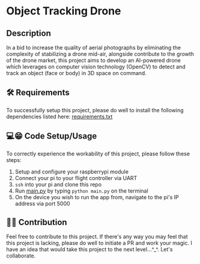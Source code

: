 # Object Tracking Drone 
## Description
In a bid to increase the quality of aerial photographs by eliminating the complexity of stabilizing a drone mid-air, alongside contribute to the growth of the drone market, this project aims to develop an AI-powered drone which leverages on computer vision technology (OpenCV) to detect and track an object (face or body) in 3D space on command.

## 🛠 Requirements
To successfully setup this project, please do well to install the following dependencies listed here: [requirements.txt](./requirements.txt)

## 💻😁 Code Setup/Usage
To correctly experience the workability of this project, please follow these steps:
1. Setup and configure your raspberrypi module
2. Connect your pi to your flight controller via UART
3. `ssh` into your pi and clone this repo
4. Run [main.py](./main.py) by typing `python main.py` on the terminal
5. On the device you wish to run the app from, navigate to the pi's IP address via port 5000

## 🦾🤝 Contribution 
Feel free to contribute to this project. If there's any way you may feel that this project is lacking, please do well to initiate a PR and work your magic. I have an idea that would take this project to the next level...^_^. Let's collaborate.
